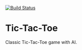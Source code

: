[![Build Status](https://travis-ci.org/rkoeninger/tictactoe.svg?branch=master)](https://travis-ci.org/rkoeninger/tictactoe)

# Tic-Tac-Toe

Classic Tic-Tac-Toe game with AI.
